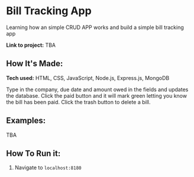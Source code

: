 # Bill Tracking App
Learning how an simple CRUD APP works and build a simple bill tracking app 

**Link to project:** TBA

## How It's Made:

**Tech used:** HTML, CSS, JavaScript, Node.js, Express.js, MongoDB

Type in the company, due date and amount owed in the fields and updates the database. Click the paid button and it will mark green letting you know the bill has been paid. Click the trash button to delete a bill.


## Examples:
TBA

## How To Run it:

1. Navigate to `localhost:8180`

